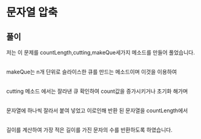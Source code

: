 <h1> 문자열 압축</h1>
<h2>풀이</h2>

저는 이 문제를 countLength,cutting,makeQue세가지 메소드를 만들어 풀었습니다.<br><br>

makeQue는 n개 단위로 슬라이스한 큐를 만드는 메소드이며 이것을 이용하여 <br><br>

cutting 메소드 에서는 잘라낸 큐 확인하여 count값을 증가시키거나 초기화 해가며 <br><br>

문자열에 하나씩 잘라서 붙여 넣었고 이로인해 반환 된 문자열을 countLength에서 <br><br>

길이를 계산하여 가장 적은 길이를 가진 문자의 수를 반환하도록 하였습니다. <br><br>  